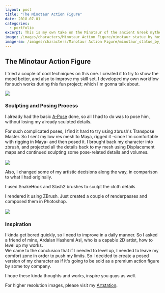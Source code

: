 ```yaml
---
layout: post
title: "The Minotaur Action Figure"
date: 2018-07-01
categories:
  - portfolio
excerpt: This is my own take on the Minotaur of the ancient Greek mythology.
image: /images/characters/Minotaur Action Figure/minotaur_statue_by_hossimo_01_square.jpg
image-sm: /images/characters/Minotaur Action Figure/minotaur_statue_by_hossimo_01_square.jpg
---
```


## The Minotaur Action Figure<br />

I tried a couple of cool techniques on this one. I created it to try to show the mood better, and also to improve my skill set. I developed my own workflow for such works during this fun project; which I'm gonna talk about.

![](/images/characters/Minotaur%20Action%20Figure/minotaur_statue_by_hossimo_02_square.jpg)

### Sculpting and Posing Process<br />

I already had the basic [A-Pose](/portfolio/Minotaur/) done, so all I had to do was to pose him, without losing my already sculpted details. <br />

For such complicated poses, I find it hard to try using zbrush's Transpose Master. So I sent my low res mesh to Maya, rigged it -since I'm comfortable with rigging in Maya- and then posed it. I brought back my character into zbrush, and projected all the details back to my mesh using Displacement maps and continued sculpting some pose-related details and volumes.<br />
<br />
![](/images/characters/Minotaur%20Action%20Figure/minotaur_statue_by_hossimo_03_square.jpg)


Also, I changed some of my artistic decisions along the way, in comparison to what I had originally.<br />

I used SnakeHook and Slash2 brushes to sculpt the cloth details.<br />

I rendered it using ZBrush. Just created a couple of renderpasses and composed them in Photoshop.<br />
<br />
![](/images/characters/Minotaur%20Action%20Figure/minotaur_statue_by_hossimo_04_square.jpg)


### Inspiration<br />

I kinda get bored quickly, so I need to improve in a daily manner. So I asked a friend of mine, Ardalan Hashemi Asl, who is a capable 2D artist, how to level up my works. <br />
 We came to the conclusion that if I needed to level up, I needed to leave my comfort zone in order to push my limits. So I decided to create a posed version of my character as if it's going to be sold as a premium action figure by some toy company.<br />
 
I hope these kinda thoughts and works, inspire you guys as well.


For higher resolution images, please visit my [Artstation](https://www.artstation.com/artwork/Lq1kP).